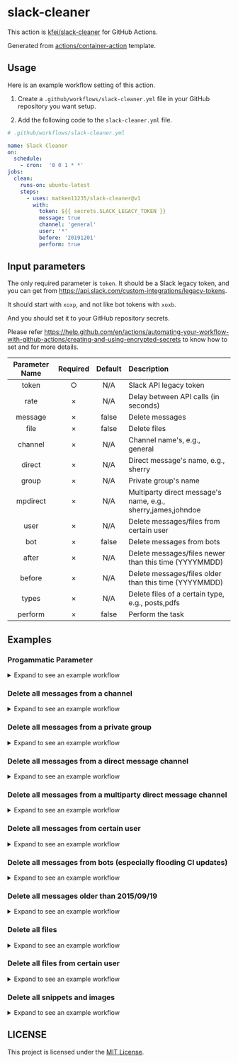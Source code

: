 # slack-cleaner

This action is [kfei/slack-cleaner](https://github.com/kfei/slack-cleaner) for GitHub Actions.

Generated from [actions/container-action](https://github.com/actions/container-action) template.

## Usage

Here is an example workflow setting of this action.

1. Create a `.github/workflows/slack-cleaner.yml` file in your GitHub repository you want setup.

2. Add the following code to the `slack-cleaner.yml` file.

```yml
# .github/workflows/slack-cleaner.yml

name: Slack Cleaner
on:
  schedule:
    - cron:  '0 0 1 * *'
jobs:
  clean:
    runs-on: ubuntu-latest
    steps:
      - uses: matken11235/slack-cleaner@v1
        with:
          token: ${{ secrets.SLACK_LEGACY_TOKEN }}
          message: true
          channel: 'general'
          user: '*'
          before: '20191201'
          perform: true
```

## Input parameters

The only required parameter is `token`.
It should be a Slack legacy token, and you can get from https://api.slack.com/custom-integrations/legacy-tokens.

It should start with `xoxp`, and not like bot tokens with `xoxb`.

And you should set it to your GitHub repository secrets. 

Please refer https://help.github.com/en/actions/automating-your-workflow-with-github-actions/creating-and-using-encrypted-secrets to know how to set and for more details.

| Parameter Name | Required  | Default  | Description |
|:--------------:|:---------:|:--------:|:------------|
| token          | ○         | N/A      | Slack API legacy token |
| rate           | ×         | N/A      | Delay between API calls (in seconds) |
| message        | ×         | false    | Delete messages |
| file           | ×         | false    | Delete files |
| channel        | ×         | N/A      | Channel name's, e.g., general |
| direct         | ×         | N/A      | Direct message's name, e.g., sherry |
| group          | ×         | N/A      | Private group's name |
| mpdirect       | ×         | N/A      | Multiparty direct message's name, e.g., sherry,james,johndoe |
| user           | ×         | N/A      | Delete messages/files from certain user |
| bot            | ×         | false    | Delete messages from bots |
| after          | ×         | N/A      | Delete messages/files newer than this time (YYYYMMDD) |
| before         | ×         | N/A      | Delete messages/files older than this time (YYYYMMDD) |
| types          | ×         | N/A      | Delete files of a certain type, e.g., posts,pdfs |
| perform        | ×         | false    | Perform the task |

## Examples

### Progammatic Parameter

<details><summary>Expand to see an example workflow</summary><div>

```yml
# .github/workflows/slack-cleaner.yml

name: Slack Cleaner
on:
  schedule:
    - cron:  '0 0 1 * *'
jobs:
  clean:
    runs-on: ubuntu-latest
    steps:
      - uses: matken11235/slack-cleaner@v1
        with:
          token: ${{ secrets.SLACK_LEGACY_TOKEN }}
          rate: '1'
          message: true
          channel: 'notifications'
          user: '*'
          before: "$(date -v -1m '+%Y%m%d')"  # You can use bash style command.
          perform: true
```
</div></details>

### Delete all messages from a channel

<details><summary>Expand to see an example workflow</summary><div>

```yml
# .github/workflows/slack-cleaner.yml

name: Slack Cleaner
on: push
jobs:
  clean:
    runs-on: ubuntu-latest
    steps:
      - uses: matken11235/slack-cleaner@v1
        with:
          token: ${{ secrets.SLACK_LEGACY_TOKEN }}
          message: true
          channel: 'general'
          user: '*'
          perform: true
```
</div></details>

### Delete all messages from a private group

<details><summary>Expand to see an example workflow</summary><div>

```yml
# .github/workflows/slack-cleaner.yml

name: Slack Cleaner
on: push
jobs:
  clean:
    runs-on: ubuntu-latest
    steps:
      - uses: matken11235/slack-cleaner@v1
        with:
          token: ${{ secrets.SLACK_LEGACY_TOKEN }}
          message: true
          group: 'hr'
          user: '*'
          perform: true
```
</div></details>

### Delete all messages from a direct message channel

<details><summary>Expand to see an example workflow</summary><div>

```yml
# .github/workflows/slack-cleaner.yml

name: Slack Cleaner
on: push
jobs:
  clean:
    runs-on: ubuntu-latest
    steps:
      - uses: matken11235/slack-cleaner@v1
        with:
          token: ${{ secrets.SLACK_LEGACY_TOKEN }}
          message: true
          direct: 'sherry'
          user: 'johndoe'
          perform: true
```
</div></details>

### Delete all messages from a multiparty direct message channel

<details><summary>Expand to see an example workflow</summary><div>

**Note: that the list of usernames must contains yourself.**

```yml
# .github/workflows/slack-cleaner.yml

name: Slack Cleaner
on: push
jobs:
  clean:
    runs-on: ubuntu-latest
    steps:
      - uses: matken11235/slack-cleaner@v1
        with:
          token: ${{ secrets.SLACK_LEGACY_TOKEN }}
          message: true
          mpdirect: 'sherry,james,johndoe'
          user: '*'
          perform: true
```
</div></details>

### Delete all messages from certain user

<details><summary>Expand to see an example workflow</summary><div>

```yml
# .github/workflows/slack-cleaner.yml

name: Slack Cleaner
on: push
jobs:
  clean:
    runs-on: ubuntu-latest
    steps:
      - uses: matken11235/slack-cleaner@v1
        with:
          token: ${{ secrets.SLACK_LEGACY_TOKEN }}
          message: true
          channel: 'gossip'
          user: 'johndoe'
          perform: true
```
</div></details>

### Delete all messages from bots (especially flooding CI updates)

<details><summary>Expand to see an example workflow</summary><div>

```yml
# .github/workflows/slack-cleaner.yml

name: Slack Cleaner
on: push
jobs:
  clean:
    runs-on: ubuntu-latest
    steps:
      - uses: matken11235/slack-cleaner@v1
        with:
          token: ${{ secrets.SLACK_LEGACY_TOKEN }}
          message: true
          channel: 'auto-build'
          bot: true
          perform: true
```
</div></details>

### Delete all messages older than 2015/09/19

<details><summary>Expand to see an example workflow</summary><div>

```yml
# .github/workflows/slack-cleaner.yml

name: Slack Cleaner
on: push
jobs:
  clean:
    runs-on: ubuntu-latest
    steps:
      - uses: matken11235/slack-cleaner@v1
        with:
          token: ${{ secrets.SLACK_LEGACY_TOKEN }}
          message: true
          channel: 'general'
          user: '*'
          before: '20150919'
          perform: true
```
</div></details>

### Delete all files

<details><summary>Expand to see an example workflow</summary><div>

```yml
# .github/workflows/slack-cleaner.yml

name: Slack Cleaner
on: push
jobs:
  clean:
    runs-on: ubuntu-latest
    steps:
      - uses: matken11235/slack-cleaner@v1
        with:
          token: ${{ secrets.SLACK_LEGACY_TOKEN }}
          file: true
          user: '*'
          perform: true
```
</div></details>

### Delete all files from certain user

<details><summary>Expand to see an example workflow</summary><div>

```yml
# .github/workflows/slack-cleaner.yml

name: Slack Cleaner
on: push
jobs:
  clean:
    runs-on: ubuntu-latest
    steps:
      - uses: matken11235/slack-cleaner@v1
        with:
          token: ${{ secrets.SLACK_LEGACY_TOKEN }}
          file: true
          user: 'johndoe'
          perform: true
```
</div></details>

### Delete all snippets and images

<details><summary>Expand to see an example workflow</summary><div>

```yml
# .github/workflows/slack-cleaner.yml

name: Slack Cleaner
on: push
jobs:
  clean:
    runs-on: ubuntu-latest
    steps:
      - uses: matken11235/slack-cleaner@v1
        with:
          token: ${{ secrets.SLACK_LEGACY_TOKEN }}
          file: true
          types: 'snippets,images'
          perform: true
```
</div></details>

## LICENSE

This project is licensed under the [MIT License](LICENSE).
